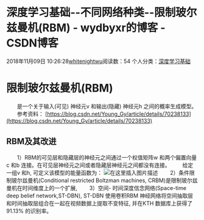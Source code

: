 # 深度学习基础--不同网络种类--限制玻尔兹曼机(RBM) - wydbyxr的博客 - CSDN博客
2018年11月09日 10:26:28[whitenightwu](https://me.csdn.net/wydbyxr)阅读数：54
个人分类：[深度学习基础](https://blog.csdn.net/wydbyxr/article/category/6829999)
# 限制玻尔兹曼机(RBM)
  是一个关于输入(可见) 神经元v 和输出(隐藏) 神经元h 之间的概率生成模型。
  参考资料：
[https://blog.csdn.net/Young_Gy/article/details/70238133](https://blog.csdn.net/Young_Gy/article/details/70238133)
## RBM及其改进
  1）RBM的可见层和隐藏层的神经元之间通过一个权值矩阵w 和两个偏置向量c 和b 连接。在可见层神经元之间或者隐藏层神经元之间都没有连接。
  给定一组v 和h, 可定义该模型的能量函数为：
![在这里插入图片描述](https://img-blog.csdnimg.cn/20181109102542886.png)
  2）条件限制玻尔兹曼机(Conditional restricted Boltzman machines, CRBM)是限制玻尔兹曼机在时间维度上的一个扩展,
  3）空间- 时间深度信念网络(Space-time deep belief network,ST-DBN), ST-DBN 使用卷积RBM 神经网络将空间抽取层和时间抽取层组合在一起在视频数据上提取不变特征, 并在KTH 数据库上获得了91.13% 的识别率。
